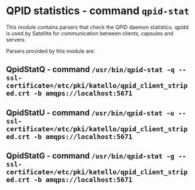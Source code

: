 QPID statistics - command ``qpid-stat``
=======================================

This module contains parsers that check the QPID daemon statistics.  qpidd is
used by Satellite for communication between clients, capsules and servers.

Parsers provided by this module are:

QpidStatQ - command ``/usr/bin/qpid-stat -q --ssl-certificate=/etc/pki/katello/qpid_client_striped.crt -b amqps://localhost:5671``
----------------------------------------------------------------------------------------------------------------------------------

QpidStatU - command ``/usr/bin/qpid-stat -u --ssl-certificate=/etc/pki/katello/qpid_client_striped.crt -b amqps://localhost:5671``
----------------------------------------------------------------------------------------------------------------------------------

QpidStatG - command ``/usr/bin/qpid-stat -g --ssl-certificate=/etc/pki/katello/qpid_client_striped.crt -b amqps://localhost:5671``
----------------------------------------------------------------------------------------------------------------------------------